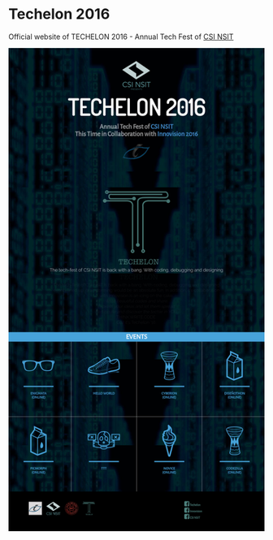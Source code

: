 # Techelon 2016

Official website of TECHELON 2016 - Annual Tech Fest of [CSI NSIT](http://www.csinsit.org/)

![](/img/screenshots/screencapture-techelon-csinsit-org-1457984216123.png?raw=true )
